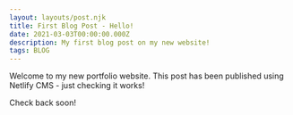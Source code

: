```yaml
---
layout: layouts/post.njk
title: First Blog Post - Hello!
date: 2021-03-03T00:00:00.000Z
description: My first blog post on my new website!
tags: BLOG
---
```

Welcome to my new portfolio website. This post has been published using Netlify CMS - just checking it works!

Check back soon!